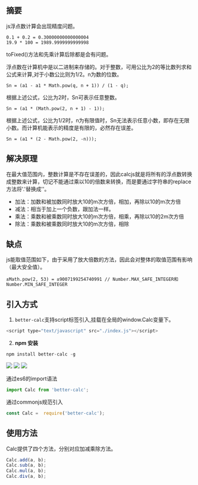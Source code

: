 ## 摘要
js浮点数计算会出现精度问题。
```
0.1 + 0.2 = 0.30000000000000004
19.9 * 100 = 1989.9999999999998
```
toFixed()方法和先乘计算后除都是会有问题。

浮点数在计算机中是以二进制来存储的。对于整数，可用公比为2的等比数列求和公式来计算,对于小数公比则为1/2。n为数的位数。
```
Sn = (a1 - a1 * Math.pow(q, n + 1)) / (1 - q);
```
根据上述公式，公比为2时，Sn可表示任意整数。
```
Sn = (a1 * (Math.pow(2, n + 1) - 1));
```
根据上述公式，公比为1/2时，n为有限值时，Sn无法表示任意小数，即存在无限小数。而计算机能表示的精度是有限的，必然存在误差。
```
Sn = (a1 * (2 - Math.pow(2, -n)));
```
## 解决原理
在最大值范围内，整数计算是不存在误差的，因此calcjs就是将所有的浮点数转换成整数来计算，切记不能通过乘以10的倍数来转换，而是要通过字符串的replace方法将'.'替换成''。 
* 加法：加数和被加数同时放大10的m次方倍，相加，再除以10的m次方倍
* 减法：相当于加上一个负数，跟加法一样。
* 乘法：乘数和被乘数同时放大10的m次方倍，相乘，再除以10的2m次方倍
* 除法：乘数和被乘数同时放大10的m次方倍，相除

## 缺点
js能取值范围如下，由于采用了放大倍数的方法，因此会对整体的取值范围有影响（最大安全值）。
```
±Math.pow(2, 53) = ±9007199254740991 // Number.MAX_SAFE_INTEGER和Number.MIN_SAFE_INTEGER
```

## 引入方式
1. `better-calc`支持script标签引入,挂载在全局的window.Calc变量下。
```js
<script type="text/javascript" src="./index.js"></script>
```
2. **npm 安装**
```js
npm install better-calc -g
```

[![](https://img.shields.io/npm/v/better-calc.svg?style=flat)](https://npmjs.com/package/better-calc)
[![](https://img.shields.io/npm/dm/better-calc.svg?style=flat)](https://npmjs.com/package/better-calc)
[![](https://img.shields.io/bundlephobia/minzip/better-calc.svg?style=flat)](https://bundlephobia.com/result?p=better-calc)

通过es6的import语法
```js
import Calc from 'better-calc';
```

通过commonjs规范引入
```js
const Calc =  require('better-calc');
```

## 使用方法
Calc提供了四个方法，分别对应加减乘除方法。
```js
Calc.add(a, b);
Calc.sub(a, b);
Calc.mul(a, b);
Calc.div(a, b);
```
